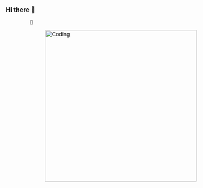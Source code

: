 ### Hi there 👀
             👄

<img align="right" alt="Coding" width="400" src="https://i.gifer.com/A8gJ.gif">

  

